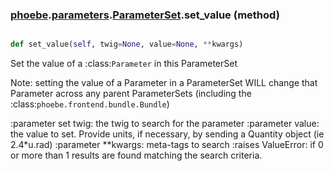 ### [phoebe](phoebe.md).[parameters](phoebe.parameters.md).[ParameterSet](phoebe.parameters.ParameterSet.md).set_value (method)


```py

def set_value(self, twig=None, value=None, **kwargs)

```



Set the value of a :class:`Parameter` in this ParameterSet

Note: setting the value of a Parameter in a ParameterSet WILL
change that Parameter across any parent ParameterSets (including
the :class:`phoebe.frontend.bundle.Bundle`)

:parameter set twig: the twig to search for the parameter
:parameter value: the value to set.  Provide units, if necessary, by
    sending a Quantity object (ie 2.4*u.rad)
:parameter **kwargs: meta-tags to search
:raises ValueError:  if 0 or more than 1 results are found matching
    the search criteria.

